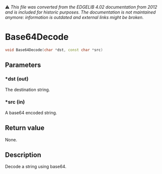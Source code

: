 :warning: _This file was converted from the EDGELIB 4.02 documentation from 2012 and is included for historic purposes. The documentation is not maintained anymore: information is outdated and external links might be broken._

# Base64Decode


```c++
void Base64Decode(char *dst, const char *src)
```

## Parameters
### *dst (out)
The destination string.

### *src (in)
A base64 encoded string.

## Return value
None.

## Description
Decode a string using base64.

